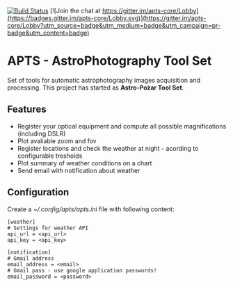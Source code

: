 [![Build Status](https://travis-ci.org/pozar87/apts.svg?branch=master)](https://travis-ci.org/pozar87/apts) [![Join the chat at https://gitter.im/apts-core/Lobby](https://badges.gitter.im/apts-core/Lobby.svg)](https://gitter.im/apts-core/Lobby?utm_source=badge&utm_medium=badge&utm_campaign=pr-badge&utm_content=badge)

# APTS - AstroPhotography Tool Set

Set of tools for automatic astrophotography images acquisition and processing. This project has started as **Astro-Pożar Tool Set**.

## Features
* Register your optical equipment and compute all possible magnifications (including DSLR)
* Plot avaliable zoom and fov
* Register locations and check the weather at night - acording to configurable tresholds 
* Plot summary of weather conditions on a chart
* Send email with notification about weather

## Configuration 

Create a *~/.config/apts/apts.ini* file with following content:

```
[weather]
# Settings for weather API 
api_url = <api_url>
api_key = <api_key>

[notification]
# Gmail address
email_address = <email>
# Gmail pass - use google application passwords!
email_password = <password>

```
